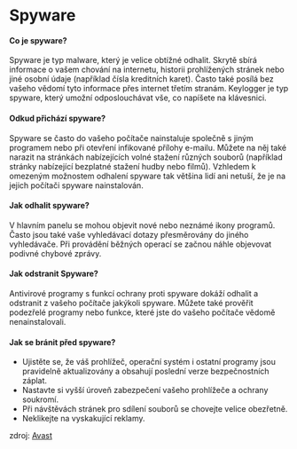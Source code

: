 # Spyware

#### **Co je spyware?**

Spyware je typ malware, který je velice obtížné odhalit. Skrytě sbírá informace o vašem chování na internetu, historii prohlížených stránek nebo jiné osobní údaje (například čísla kreditních karet). Často také posílá bez vašeho vědomí tyto informace přes internet třetím stranám. Keylogger je typ spyware, který umožní odposlouchávat vše, co napíšete na klávesnici.

#### **Odkud přichází spyware?**

Spyware se často do vašeho počítače nainstaluje společně s jiným programem nebo při otevření infikované přílohy e-mailu. Můžete na něj také narazit na stránkách nabízejících volné stažení různých souborů (například stránky nabízející bezplatné stažení hudby nebo filmů). Vzhledem k omezeným možnostem odhalení spyware tak většina lidí ani netuší, že je na jejich počítači spyware nainstalován.

#### **Jak odhalit spyware?**

V hlavním panelu se mohou objevit nové nebo neznámé ikony programů. Často jsou také vaše vyhledávací dotazy přesměrovány do jiného vyhledávače. Při provádění běžných operací se začnou náhle objevovat podivné chybové zprávy.

#### **Jak odstranit Spyware?**

Antivirové programy s funkcí ochrany proti spyware dokáží odhalit a odstranit z vašeho počítače jakýkoli spyware. Můžete také prověřit podezřelé programy nebo funkce, které jste do vašeho počítače vědomě nenainstalovali.

#### **Jak se bránit před spyware?**

* Ujistěte se, že váš prohlížeč, operační systém i ostatní programy jsou pravidelně aktualizovány a obsahují poslední verze bezpečnostních záplat.
* Nastavte si vyšší úroveň zabezpečení vašeho prohlížeče a ochrany soukromí.
* Při návštěvách stránek pro sdílení souborů se chovejte velice obezřetně.
* Neklikejte na vyskakující reklamy.

zdroj: [Avast](https://www.avast.com/cs-cz/c-spyware)

[\
](https://www.avast.com/cs-cz/c-spyware#academy)
